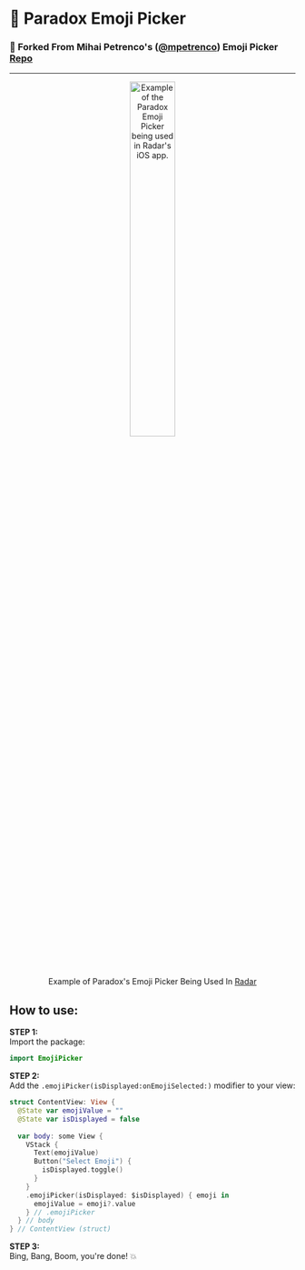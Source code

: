 # 🤠 Paradox Emoji Picker
### 💬 Forked From Mihai Petrenco's ([@mpetrenco](https://github.com/mpetrenco)) Emoji Picker [Repo](https://github.com/mpetrenco/EmojiPicker)
---------

<p align="center">
  <img src="https://github.com/user-attachments/assets/c8a94e7f-2155-4cc4-83f4-67d14bdcd7fe" 
       alt="Example of the Paradox Emoji Picker being used in Radar's iOS app."
       style="max-width: 200px; width: 40%; height: auto;">
</p>

<p align="center">
Example of Paradox's Emoji Picker Being Used In <a href="https://justuseradar.com">Radar</a>
</p>

## How to use:

__STEP 1:__  
Import the package:

```swift
import EmojiPicker
```

__STEP 2:__  
Add the `.emojiPicker(isDisplayed:onEmojiSelected:)` modifier to your view:

```swift
struct ContentView: View {
  @State var emojiValue = ""
  @State var isDisplayed = false
    
  var body: some View {
    VStack {
      Text(emojiValue)
      Button("Select Emoji") {
        isDisplayed.toggle()
      }
    }
    .emojiPicker(isDisplayed: $isDisplayed) { emoji in
      emojiValue = emoji?.value
    } // .emojiPicker
  } // body
} // ContentView (struct)
```

__STEP 3:__  
Bing, Bang, Boom, you're done! 💥
